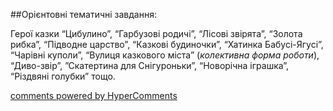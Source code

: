 <div id="hypercomments_widget" class="js-hypercomments-widget invisible"></div>

##Орієнтовні тематичні завдання:

Герої казки “Цибулино”, “Гарбузові родичі”, “Лісові звірята”, “Золота рибка”, “Підводне царство”, “Казкові будиночки”, “Хатинка Бабусі-Ягусі”, “Чарівні куполи”, “Вулиця казкового міста” (*колективна форма роботи*), “Диво-звір”, ”Скатертина для Снігуроньки”, “Новорічна іграшка”, “Різдвяні голубки” тощо.


<div class="js-hypercomments-container">
    <a href="http://hypercomments.com" class="hc-link" title="comments widget">comments powered by HyperComments</a>
</div>